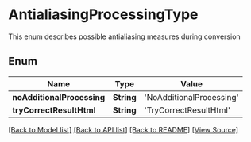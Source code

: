 # AntialiasingProcessingType
This enum describes possible antialiasing measures during conversion

## Enum
Name | Type | Value
------------ | ------------- | -------------
**noAdditionalProcessing** | **String** | 'NoAdditionalProcessing'
**tryCorrectResultHtml** | **String** | 'TryCorrectResultHtml'

[[Back to Model list]](../README.md#documentation-for-models) [[Back to API list]](../README.md#documentation-for-api-endpoints) [[Back to README]](../README.md) [[View Source]](../AsposePdfCloud/Models/AntialiasingProcessingType.swift)


